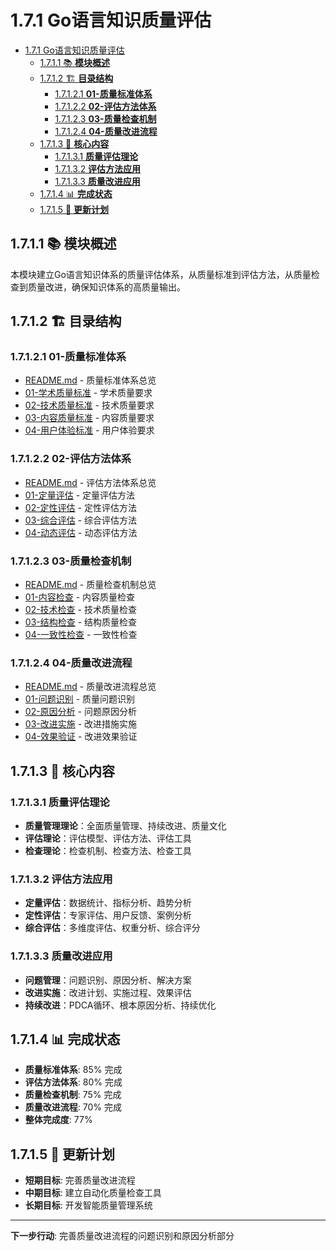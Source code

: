# 1.7.1 Go语言知识质量评估

<!-- TOC START -->
- [1.7.1 Go语言知识质量评估](#171-go语言知识质量评估)
  - [1.7.1.1 📚 **模块概述**](#1711--模块概述)
  - [1.7.1.2 🏗️ **目录结构**](#1712-️-目录结构)
    - [1.7.1.2.1 **01-质量标准体系**](#17121-01-质量标准体系)
    - [1.7.1.2.2 **02-评估方法体系**](#17122-02-评估方法体系)
    - [1.7.1.2.3 **03-质量检查机制**](#17123-03-质量检查机制)
    - [1.7.1.2.4 **04-质量改进流程**](#17124-04-质量改进流程)
  - [1.7.1.3 🎯 **核心内容**](#1713--核心内容)
    - [1.7.1.3.1 **质量评估理论**](#17131-质量评估理论)
    - [1.7.1.3.2 **评估方法应用**](#17132-评估方法应用)
    - [1.7.1.3.3 **质量改进应用**](#17133-质量改进应用)
  - [1.7.1.4 📊 **完成状态**](#1714--完成状态)
  - [1.7.1.5 🔄 **更新计划**](#1715--更新计划)
<!-- TOC END -->

## 1.7.1.1 📚 **模块概述**

本模块建立Go语言知识体系的质量评估体系，从质量标准到评估方法，从质量检查到质量改进，确保知识体系的高质量输出。

## 1.7.1.2 🏗️ **目录结构**

### 1.7.1.2.1 **01-质量标准体系**

- [README.md](01-质量标准体系/README.md) - 质量标准体系总览
- [01-学术质量标准](01-质量标准体系/01-学术质量标准/) - 学术质量要求
- [02-技术质量标准](01-质量标准体系/02-技术质量标准/) - 技术质量要求
- [03-内容质量标准](01-质量标准体系/03-内容质量标准/) - 内容质量要求
- [04-用户体验标准](01-质量标准体系/04-用户体验标准/) - 用户体验要求

### 1.7.1.2.2 **02-评估方法体系**

- [README.md](02-评估方法体系/README.md) - 评估方法体系总览
- [01-定量评估](02-评估方法体系/01-定量评估/) - 定量评估方法
- [02-定性评估](02-评估方法体系/02-定性评估/) - 定性评估方法
- [03-综合评估](02-评估方法体系/03-综合评估/) - 综合评估方法
- [04-动态评估](02-评估方法体系/04-动态评估/) - 动态评估方法

### 1.7.1.2.3 **03-质量检查机制**

- [README.md](03-质量检查机制/README.md) - 质量检查机制总览
- [01-内容检查](03-质量检查机制/01-内容检查/) - 内容质量检查
- [02-技术检查](03-质量检查机制/02-技术检查/) - 技术质量检查
- [03-结构检查](03-质量检查机制/03-结构检查/) - 结构质量检查
- [04-一致性检查](03-质量检查机制/04-一致性检查/) - 一致性检查

### 1.7.1.2.4 **04-质量改进流程**

- [README.md](04-质量改进流程/README.md) - 质量改进流程总览
- [01-问题识别](04-质量改进流程/01-问题识别/) - 质量问题识别
- [02-原因分析](04-质量改进流程/02-原因分析/) - 问题原因分析
- [03-改进实施](04-质量改进流程/03-改进实施/) - 改进措施实施
- [04-效果验证](04-质量改进流程/04-效果验证/) - 改进效果验证

## 1.7.1.3 🎯 **核心内容**

### 1.7.1.3.1 **质量评估理论**

- **质量管理理论**：全面质量管理、持续改进、质量文化
- **评估理论**：评估模型、评估方法、评估工具
- **检查理论**：检查机制、检查方法、检查工具

### 1.7.1.3.2 **评估方法应用**

- **定量评估**：数据统计、指标分析、趋势分析
- **定性评估**：专家评估、用户反馈、案例分析
- **综合评估**：多维度评估、权重分析、综合评分

### 1.7.1.3.3 **质量改进应用**

- **问题管理**：问题识别、原因分析、解决方案
- **改进实施**：改进计划、实施过程、效果评估
- **持续改进**：PDCA循环、根本原因分析、持续优化

## 1.7.1.4 📊 **完成状态**

- **质量标准体系**: 85% 完成
- **评估方法体系**: 80% 完成
- **质量检查机制**: 75% 完成
- **质量改进流程**: 70% 完成
- **整体完成度**: 77%

## 1.7.1.5 🔄 **更新计划**

- **短期目标**: 完善质量改进流程
- **中期目标**: 建立自动化质量检查工具
- **长期目标**: 开发智能质量管理系统

---

**下一步行动**: 完善质量改进流程的问题识别和原因分析部分
